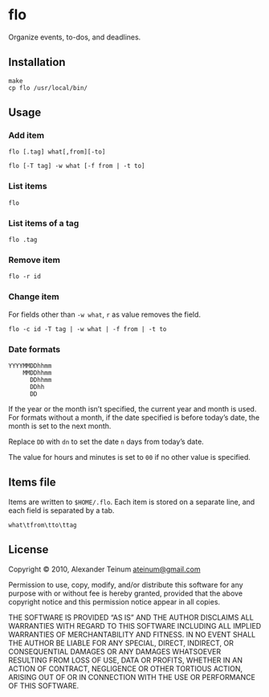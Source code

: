 # flo

Organize events, to-dos, and deadlines.

## Installation

    make
    cp flo /usr/local/bin/

## Usage

### Add item

    flo [.tag] what[,from][-to]

    flo [-T tag] -w what [-f from | -t to]

### List items

    flo

### List items of a tag

    flo .tag

### Remove item

    flo -r id

### Change item

For fields other than `-w what`, `r` as value removes the field.

    flo -c id -T tag | -w what | -f from | -t to

### Date formats

    YYYYMMDDhhmm
        MMDDhhmm
          DDhhmm
          DDhh
          DD

If the year or the month isn’t specified, the current year and month is used.
For formats without a month, if the date specified is before today’s date, the
month is set to the next month.

Replace `DD` with `dn` to set the date `n` days from today’s date.

The value for hours and minutes is set to `00` if no other value is specified.

## Items file

Items are written to `$HOME/.flo`. Each item is stored on a separate line, and
each field is separated by a tab.

    what\tfrom\tto\ttag

## License

Copyright © 2010, Alexander Teinum <ateinum@gmail.com>

Permission to use, copy, modify, and/or distribute this software for any purpose
with or without fee is hereby granted, provided that the above copyright notice
and this permission notice appear in all copies.

THE SOFTWARE IS PROVIDED “AS IS” AND THE AUTHOR DISCLAIMS ALL WARRANTIES WITH
REGARD TO THIS SOFTWARE INCLUDING ALL IMPLIED WARRANTIES OF MERCHANTABILITY AND
FITNESS. IN NO EVENT SHALL THE AUTHOR BE LIABLE FOR ANY SPECIAL, DIRECT,
INDIRECT, OR CONSEQUENTIAL DAMAGES OR ANY DAMAGES WHATSOEVER RESULTING FROM LOSS
OF USE, DATA OR PROFITS, WHETHER IN AN ACTION OF CONTRACT, NEGLIGENCE OR OTHER
TORTIOUS ACTION, ARISING OUT OF OR IN CONNECTION WITH THE USE OR PERFORMANCE OF
THIS SOFTWARE.
